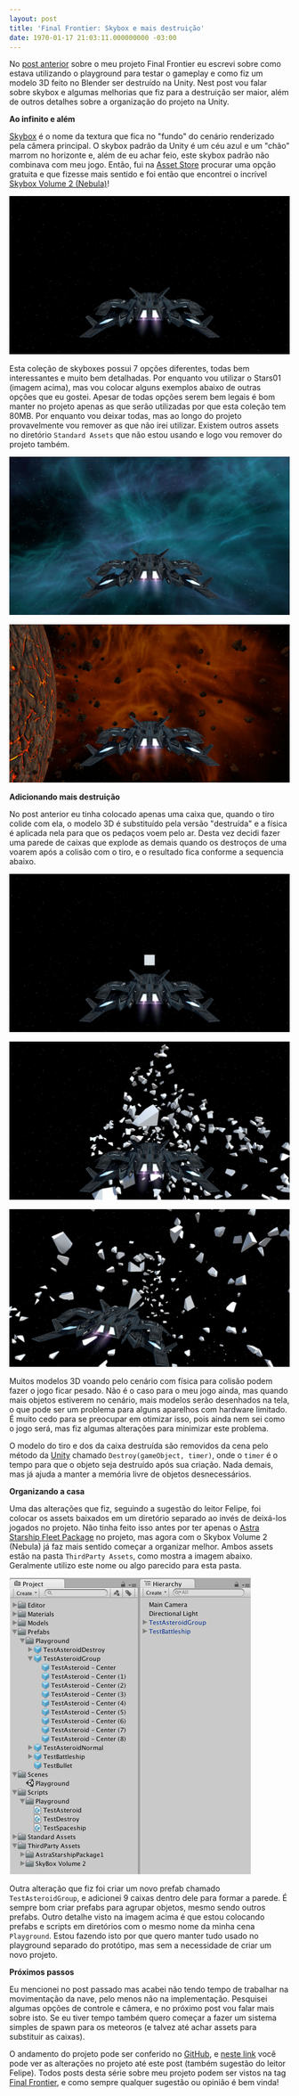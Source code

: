 ```yaml
---
layout: post
title: 'Final Frontier: Skybox e mais destruição'
date: 1970-01-17 21:03:11.000000000 -03:00
---
```

No [post anterior](http://gamedeveloper.com.br/final-frontier-playground-e-destruicao/) sobre o meu projeto Final Frontier eu escrevi sobre como estava utilizando o playground para testar o gameplay e como fiz um modelo 3D feito no Blender ser destruído na Unity. Nest post vou falar sobre skybox e algumas melhorias que fiz para a destruição ser maior, além de outros detalhes sobre a organização do projeto na Unity.

**Ao infinito e além**

[Skybox](https://en.wikipedia.org/wiki/Skybox_(video_games)) é o nome da textura que fica no "fundo" do cenário renderizado pela câmera principal. O skybox padrão da Unity é um céu azul e um "chão" marrom no horizonte e, além de eu achar feio, este skybox padrão não combinava com meu jogo. Então, fui na [Asset Store](https://www.assetstore.unity3d.com/) procurar uma opção gratuita e que fizesse mais sentido e foi então que encontrei o incrível [Skybox Volume 2 (Nebula)](https://www.assetstore.unity3d.com/en/#!/content/3392)!

![](/content/images/2016/07/ff-skybox-1.jpg)

Esta coleção de skyboxes possui 7 opções diferentes, todas bem interessantes e muito bem detalhadas. Por enquanto vou utilizar o Stars01 (imagem acima), mas vou colocar alguns exemplos abaixo de outras opções que eu gostei. Apesar de todas opções serem bem legais é bom manter no projeto apenas as que serão utilizadas por que esta coleção tem 80MB. Por enquanto vou deixar todas, mas ao longo do projeto provavelmente vou remover as que não irei utilizar. Existem outros assets no diretório `Standard Assets` que não estou usando e logo vou remover do projeto também.

![](/content/images/2016/07/ff-skybox-2.jpg)

![](/content/images/2016/07/ff-skybox-3.jpg)

**Adicionando mais destruição**

No post anterior eu tinha colocado apenas uma caixa que, quando o tiro colide com ela, o modelo 3D é substituído pela versão "destruída" e a física é aplicada nela para que os pedaços voem pelo ar. Desta vez decidi fazer uma parede de caixas que explode as demais quando os destroços de uma voarem após a colisão com o tiro, e o resultado fica conforme a sequencia abaixo.

![](/content/images/2016/07/ff-antes-explosao.jpg)

![](/content/images/2016/07/ff-explosao.jpg)

![](/content/images/2016/07/ff-capa-3.jpg)

Muitos modelos 3D voando pelo cenário com física para colisão podem fazer o jogo ficar pesado. Não é o caso para o meu jogo ainda, mas quando mais objetos estiverem no cenário, mais modelos serão desenhados na tela, o que pode ser um problema para alguns aparelhos com hardware limitado. É muito cedo para se preocupar em otimizar isso, pois ainda nem sei como o jogo será, mas fiz algumas alterações para minimizar este problema. 

O modelo do tiro e dos da caixa destruída são removidos da cena pelo método da [Unity](https://docs.unity3d.com/ScriptReference/Object.Destroy.html) chamado `Destroy(gameObject, timer)`, onde o `timer` é o tempo para que o objeto seja destruído após sua criação. Nada demais, mas já ajuda a manter a memória livre de objetos desnecessários.

**Organizando a casa**

Uma das alterações que fiz, seguindo a sugestão do leitor Felipe, foi colocar os assets baixados em um diretório separado ao invés de deixá-los jogados no projeto. Não tinha feito isso antes por ter apenas o [Astra Starship Fleet Package](https://www.assetstore.unity3d.com/en/#!/content/4392)  no projeto, mas agora com o Skybox Volume 2 (Nebula) já faz mais sentido começar a organizar melhor. Ambos assets estão na pasta `ThirdParty Assets`, como mostra a imagem abaixo. Geralmente utilizo este nome ou algo parecido para esta pasta.

![](/content/images/2016/07/ff-organizacao.jpg)

Outra alteração que fiz foi criar um novo prefab chamado `TestAsteroidGroup`, e adicionei 9 caixas dentro dele para formar a parede. É sempre bom criar prefabs para agrupar objetos, mesmo sendo outros prefabs. Outro detalhe visto na imagem acima é que estou colocando prefabs e scripts em diretórios com o mesmo nome da minha cena `Playground`. Estou fazendo isto por que quero manter tudo usado no playground separado do protótipo, mas sem a necessidade de criar um novo projeto.

**Próximos passos**

Eu mencionei no post passado mas acabei não tendo tempo de trabalhar na movimentação da nave, pelo menos não na implementação. Pesquisei algumas opções de controle e câmera, e no próximo post vou falar mais sobre isto. Se eu tiver tempo também quero começar a fazer um sistema simples de spawn para os meteoros (e talvez até achar assets para substituir as caixas). 

O andamento do projeto pode ser conferido no [GitHub](https://github.com/cicanci/game-unity-ff), e [neste link](https://github.com/cicanci/game-unity-ff/tree/8cd709c9bea93b397767636e421b7d2a4c1afce8) você pode ver as alterações no projeto até este post (também sugestão do leitor Felipe). Todos posts desta série sobre meu projeto podem ser vistos na tag [Final Frontier](http://gamedeveloper.com.br/tag/final-frontier/), e como sempre qualquer sugestão ou opinião é bem vinda!
